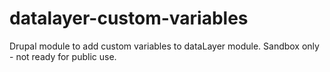 # datalayer-custom-variables
Drupal module to add custom variables to dataLayer module. Sandbox only - not ready for public use.
